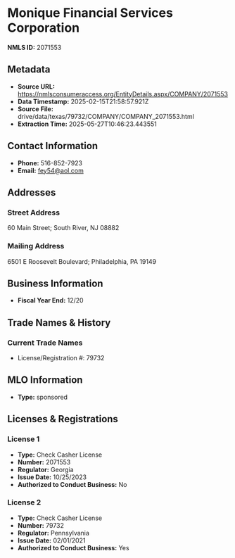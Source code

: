 # Monique Financial Services Corporation

**NMLS ID:** 2071553

## Metadata
- **Source URL:** https://nmlsconsumeraccess.org/EntityDetails.aspx/COMPANY/2071553
- **Data Timestamp:** 2025-02-15T21:58:57.921Z
- **Source File:** drive/data/texas/79732/COMPANY/COMPANY_2071553.html
- **Extraction Time:** 2025-05-27T10:46:23.443551

## Contact Information
- **Phone:** 516-852-7923
- **Email:** fey54@aol.com

## Addresses
### Street Address
60 Main Street; South River, NJ 08882

### Mailing Address
6501 E Roosevelt Boulevard; Philadelphia, PA 19149

## Business Information
- **Fiscal Year End:** 12/20

## Trade Names & History
### Current Trade Names
- License/Registration #: 79732

## MLO Information
- **Type:** sponsored

## Licenses & Registrations

### License 1
- **Type:** Check Casher License
- **Number:** 2071553
- **Regulator:** Georgia
- **Issue Date:** 10/25/2023
- **Authorized to Conduct Business:** No

### License 2
- **Type:** Check Casher License
- **Number:** 79732
- **Regulator:** Pennsylvania
- **Issue Date:** 02/01/2021
- **Authorized to Conduct Business:** Yes

